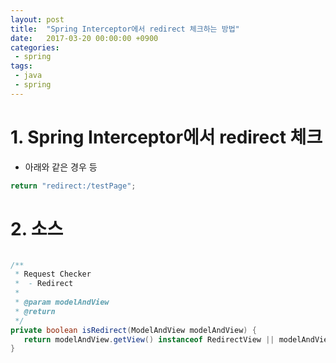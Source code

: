 ```yaml
---
layout: post
title:  "Spring Interceptor에서 redirect 체크하는 방법"
date:   2017-03-20 00:00:00 +0900
categories:
 - spring
tags: 
 - java
 - spring
---
```


# 1. Spring Interceptor에서 redirect 체크
- 아래와 같은 경우 등

```java
return "redirect:/testPage";
```

# 2. 소스

```java

/**
 * Request Checker
 *  - Redirect
 * 
 * @param modelAndView
 * @return
 */
private boolean isRedirect(ModelAndView modelAndView) {
   return modelAndView.getView() instanceof RedirectView || modelAndView.getViewName().startsWith("redirect:");
}
```
